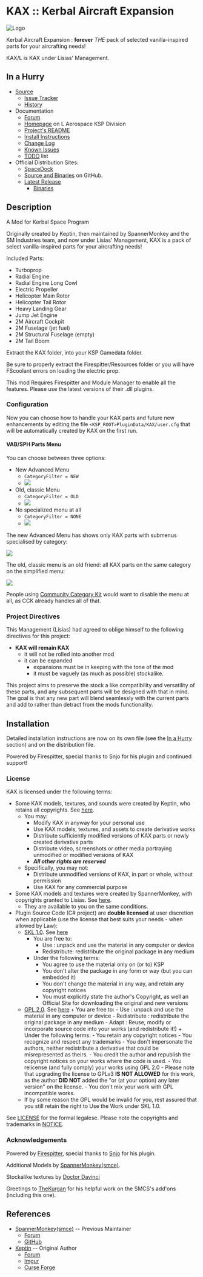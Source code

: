 # KAX :: Kerbal Aircraft Expansion

![Logo](./PR_Material/Logo.gif)

Kerbal Aircraft Expansion : **forever** _THE_ pack of selected vanilla-inspired parts for your aircrafting needs!

KAX/L is KAX under Lisias' Management.


## In a Hurry

* [Source](https://github.com/net-lisias-ksp/KAX)
	+ [Issue Tracker](https://github.com/net-lisias-ksp/KAX/issues)
	+ [History](https://github.com/net-lisias-ksp/KAX/tree/History)
* Documentation
	+ [Forum](https://forum.kerbalspaceprogram.com/index.php?/topic/180268-*)
	+ [Homepage](http://ksp.lisias.net/add-ons/KAX) on L Aerospace KSP Division
	+ [Project's README](https://github.com/net-lisias-ksp/KAX/blob/master/README.md)
	+ [Install Instructions](https://github.com/net-lisias-ksp/KAX/blob/master/INSTALL.md)
	+ [Change Log](./CHANGE_LOG.md)
	+ [Known Issues](./KNOWN_ISSUES.md)
	+ [TODO](https://github.com/net-lisias-ksp/KAX/blob/master/TODO.md) list
* Official Distribution Sites:
	+ [SpaceDock](https://spacedock.info/mod/2150/KAX)
	+ [Source and Binaries](https://github.com/net-lisias-ksp/KAX) on GitHub.
	+ [Latest Release](https://github.com/net-lisias-ksp/KAX/releases)
		- [Binaries](https://github.com/net-lisias-ksp/KAX/tree/Archive)


## Description

A Mod for Kerbal Space Program

Originally created by Keptin, then maintained by SpannerMonkey and the SM Industries team, and now under Lisias' Management, KAX is a pack of select vanilla-inspired parts for your aircrafting needs!

Included Parts:

- Turboprop
- Radial Engine
- Radial Engine Long Cowl
- Electric Propeller
- Helicopter Main Rotor
- Helicopter Tail Rotor
- Heavy Landing Gear
- Jump Jet Engine
- 2M Aircraft Cockpit
- 2M Fuselage (jet fuel)
- 2M Structural Fuselage (empty)
- 2M Tail Boom 

Extract the KAX folder, into your KSP Gamedata folder.  

Be sure to properly extract the Firespitter/Resources folder or you will have FScoolant errors on loading the electric prop.  

This mod Requires Firespitter and Module Manager to enable all the features. Please use the latest versions of their .dll plugins.


### Configuration

Now you can choose how to handle your KAX parts and future new enhancements by editing the file `<KSP_ROOT>PluginData/KAX/user.cfg` that will be automatically created by KAX on the first run.

#### VAB/SPH Parts Menu

You can choose between three options:

* New Advanced Menu
	+ `CategoryFilter = NEW`
	+ ![](./PR_Material/Config/CategoryFilterNew.png)
* Old, classic Menu
	+ `CategoryFilter = OLD`
	+ ![](./PR_Material/Config/CategoryFilterOld.png)
* No specialized menu at all
	+ `CategoryFilter = NONE`
	+ ![](./PR_Material/Config/CategoryFilterNone.png)

The new Advanced Menu has shows only KAX parts with submenus specialised by category:

![](./PR_Material/Config/CategoryFilterNewScreen.png)

The old, classic menu is an old friend: all KAX parts on the same category on the simplified menu:

![](./PR_Material/Config/CategoryFilterOldScreen.png)

People using [Community Category Kit](https://forum.kerbalspaceprogram.com/index.php?/topic/149840-discussion-community-category-kit/) would want to disable the menu at all, as CCK already handles all of that.


### Project Directives

This Management (Lisias) had agreed to oblige himself to the following directives for this project:

* **KAX will remain KAX**
	+ it will not be rolled into another mod
	+ it can be expanded
		- expansions must be in keeping with the tone of the mod
		- it must be vaguely (as much as possible) stockalike. 

This project aims to preserve the stock a like compatibility and versatility  of these parts, and any subsequent parts will be designed with that in mind.  The goal is that any new part will blend seamlessly with the current parts and add to rather than detract from the mods functionality.

## Installation

Detailed installation instructions are now on its own file (see the [In a Hurry](#in-a-hurry) section) and on the distribution file.

Powered by Firespitter, special thanks to Snjo for his plugin and continued support!

### License

KAX is licensed under the following terms:

* Some KAX models, textures, and sounds were created by Keptin, who retains all copyrights. See [here](./LICENSE.KAX).
	+ You may:
		- Modify KAX in anyway for your personal use
		- Use KAX models, textures, and assets to create derivative works
		- Distribute sufficiently modified versions of KAX parts or newly created derivative parts
		- Distribute video, screenshots or other media portraying unmodified or modified versions of KAX
		- _**All other rights are reserved**_
	+ Specifically, you may not:
		- Distribute unmodified versions of KAX, in part or whole, without permission
		- Use KAX for any commercial purpose
* Some KAX models and textures were created by SpannerMonkey, with copyrights granted to Lisias. See [here](./LICENSE.KAX).
	+ They are available to you on the same conditions. 
* Plugin Source Code (C# project) are **double licensed** at user discretion when applicable (use the license that best suits your needs - when allowed by Law):
	+ [SKL 1.0](https://ksp.lisias.net/SKL-1_0.txt). See [here](./LICENSE.KSPe.SKL-1_0)
		+ You are free to:
			- Use : unpack and use the material in any computer or device
			- Redistribute: redistribute the original package in any medium
		+ Under the following terms:
			- You agree to use the material only on (or to) KSP
			- You don't alter the package in any form or way (but you can embedded it)
			- You don't change the material in any way, and retain any copyright notices
			- You must explicitly state the author's Copyright, as well an Official Site for downloading the original and new versions
	+ [GPL 2.0](https://www.gnu.org/licenses/gpl-2.0.txt). See [here](./LICENSE.KSPe.GPL-2_0)
			+ You are free to:
				- Use : unpack and use the material in any computer or device
				- Redistribute : redistribute the original package in any medium
				- Adapt : Reuse, modify or incorporate source code into your works (and redistribute it!)
			+ Under the following terms:
				- You retain any copyright notices
				- You recognize and respect any trademarks
				- You don't impersonate the authors, neither redistribute a derivative that could be misrepresented as theirs.
				- You credit the author and republish the copyright notices on your works where the code is used.
				- You relicense (and fully comply) your works using GPL 2.0
					- Please note that upgrading the license to GPLv3 **IS NOT ALLOWED** for this work, as the author **DID NOT** added the "or (at your option) any later version" on the license.
				- You don't mix your work with GPL incompatible works.
	* If by some reason the GPL would be invalid for you, rest assured that you still retain the right to Use the Work under SKL 1.0.

See [LICENSE](./LICENSE) for the formal legalese. Please note the copyrights and trademarks in [NOTICE](./NOTICE).


### Acknowledgements

Powered by [Firespitter](https://github.com/snjo/Firespitter/releases), special thanks to [Snjo](https://forum.kerbalspaceprogram.com/index.php?/profile/57198-snjo/) for his plugin.

Additional Models by [SpannerMonkey(smce)](https://forum.kerbalspaceprogram.com/index.php?/profile/50907-spannermonkeysmce/).

Stockalike textures by [Doctor Davinci](https://forum.kerbalspaceprogram.com/index.php?/profile/150019-doctordavinci/)

Greetings to [TheKurgan](https://forum.kerbalspaceprogram.com/index.php?/profile/164104-thekurgan/) for his helpful work on the SMCS's add'ons (including this one).


## References

* [SpannerMonkey(smce)](https://forum.kerbalspaceprogram.com/index.php?/profile/50907-spannermonkeysmce/) -- Previous Maintainer
	+ [Forum](https://forum.kerbalspaceprogram.com/index.php?/topic/166467-kerbal-aircraft-expansion-_continued/)
	+ [GitHub](https://github.com/SpannerMonkey/KAX)
* [Keptin](https://forum.kerbalspaceprogram.com/index.php?/profile/8884-keptin/) -- Original Author
	+ [Forum](https://forum.kerbalspaceprogram.com/index.php?/topic/155448-122-kerbal-aircraft-expansion-kax-v264/&)
	+ [Imgur](https://imgur.com/a/hXkEA)
	+ [Curse Forge](https://kerbal.curseforge.com/projects/kerbal-aircraft-expansion-kax/files/2358481)
